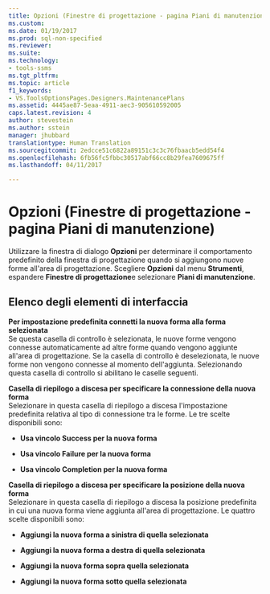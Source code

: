```yaml
---
title: Opzioni (Finestre di progettazione - pagina Piani di manutenzione) | Microsoft Docs
ms.custom: 
ms.date: 01/19/2017
ms.prod: sql-non-specified
ms.reviewer: 
ms.suite: 
ms.technology:
- tools-ssms
ms.tgt_pltfrm: 
ms.topic: article
f1_keywords:
- VS.ToolsOptionsPages.Designers.MaintenancePlans
ms.assetid: 4445ae87-5eaa-4911-aec3-905610592005
caps.latest.revision: 4
author: stevestein
ms.author: sstein
manager: jhubbard
translationtype: Human Translation
ms.sourcegitcommit: 2edcce51c6822a89151c3c3c76fbaacb5edd54f4
ms.openlocfilehash: 6fb56fc5fbbc30517abf66cc8b29fea7609675ff
ms.lasthandoff: 04/11/2017

---
```

# <a name="options-designers---maintenance-plans-page"></a>Opzioni (Finestre di progettazione - pagina Piani di manutenzione)
Utilizzare la finestra di dialogo **Opzioni** per determinare il comportamento predefinito della finestra di progettazione quando si aggiungono nuove forme all'area di progettazione. Scegliere **Opzioni** dal menu **Strumenti**, espandere **Finestre di progettazione**e selezionare **Piani di manutenzione**.  
  
## <a name="uielement-list"></a>Elenco degli elementi di interfaccia  
**Per impostazione predefinita connetti la nuova forma alla forma selezionata**  
Se questa casella di controllo è selezionata, le nuove forme vengono connesse automaticamente ad altre forme quando vengono aggiunte all'area di progettazione. Se la casella di controllo è deselezionata, le nuove forme non vengono connesse al momento dell'aggiunta. Selezionando questa casella di controllo si abilitano le caselle seguenti.  
  
**Casella di riepilogo a discesa per specificare la connessione della nuova forma**  
Selezionare in questa casella di riepilogo a discesa l'impostazione predefinita relativa al tipo di connessione tra le forme. Le tre scelte disponibili sono:  
  
-   **Usa vincolo Success per la nuova forma**  
  
-   **Usa vincolo Failure per la nuova forma**  
  
-   **Usa vincolo Completion per la nuova forma**  
  
**Casella di riepilogo a discesa per specificare la posizione della nuova forma**  
Selezionare in questa casella di riepilogo a discesa la posizione predefinita in cui una nuova forma viene aggiunta all'area di progettazione. Le quattro scelte disponibili sono:  
  
-   **Aggiungi la nuova forma a sinistra di quella selezionata**  
  
-   **Aggiungi la nuova forma a destra di quella selezionata**  
  
-   **Aggiungi la nuova forma sopra quella selezionata**  
  
-   **Aggiungi la nuova forma sotto quella selezionata**  
  

